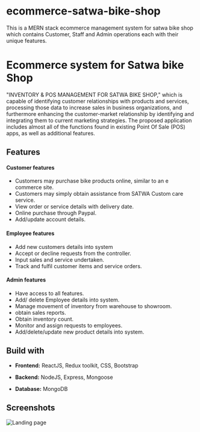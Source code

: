 # ecommerce-satwa-bike-shop
This is a MERN stack ecommerce management system for satwa bike shop which contains Customer, Staff and Admin operations each with their unique features.

# Ecommerce system for Satwa bike Shop

"INVENTORY & POS MANAGEMENT FOR SATWA BIKE SHOP," which is capable of identifying customer relationships with products and services, processing those data to increase sales in business organizations, and furthermore enhancing the customer-market relationship by identifying and integrating them to current marketing strategies. The proposed application includes almost all of the functions found in existing Point Of Sale (POS) apps, as well as additional features.


## Features

#### Customer features

-	Customers may purchase bike products online, similar to an e commerce site.
-	Customers may simply obtain assistance from SATWA Custom care service.
- View order or service details with delivery date.
- Online purchase through Paypal.
- Add/update account details.


#### Employee features

-   Add new customers details into system
- 	Accept or decline requests from the controller.
-   Input sales and service undertaken.
-   Track and fulfil customer items and service orders.


#### Admin features

- Have access to all features.
- Add/ delete Employee details into system.
- Manage movement of inventory from warehouse to showroom.
- obtain sales reports.
- Obtain inventory count.
- Monitor and assign requests to employees.
- Add/delete/update new product details into system.




## Build with

- **Frontend:** ReactJS, Redux toolkit, CSS, Bootstrap

- **Backend:** NodeJS, Express, Mongoose

- **Database:** MongoDB


## Screenshots

![Landing page](https://photos.app.goo.gl/2V23xSe1VzvAUMZ98)





